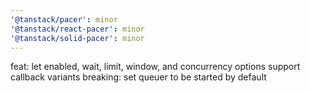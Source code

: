 ```yaml
---
'@tanstack/pacer': minor
'@tanstack/react-pacer': minor
'@tanstack/solid-pacer': minor
---
```


feat: let enabled, wait, limit, window, and concurrency options support callback variants
breaking: set queuer to be started by default
